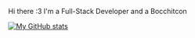 Hi there :3 I'm a Full-Stack Developer and a Bocchitcon

[![My GitHub stats](https://github-readme-stats.vercel.app/api?username=lenhattri)](https://github.com/anuraghazra/github-readme-stats)
